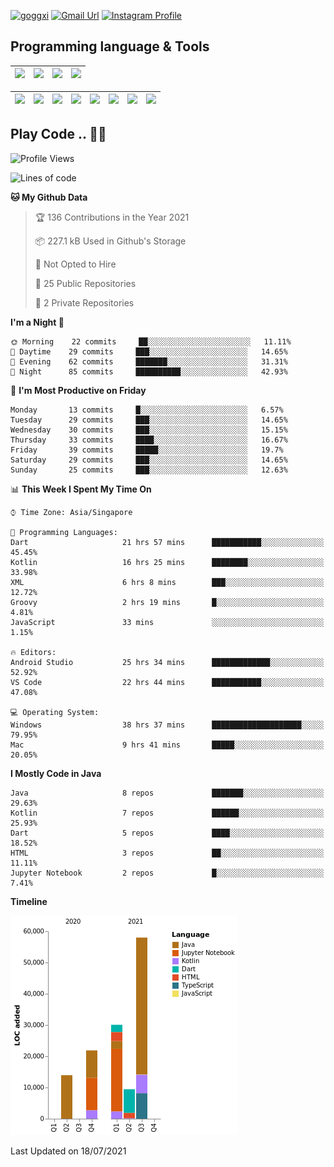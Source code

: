 [![goggxi](https://img.shields.io/badge/Portofolio-Goggxi-orange)](https://goggxi.github.io)
[![Gmail Url](https://img.shields.io/twitter/url?label=Goggxi@gmail.com&logo=gmail&style=social&url=http%3A%2F%2Fmailto%3Acontact.Goggxi@gmail.com)](mailto:Goggxi@gmail.com) [![Instagram Profile](https://img.shields.io/twitter/url?label=moh_rifkan&logo=instagram&style=social&url=https://www.instagram.com/moh_rifkan/)](https://www.instagram.com/moh_rifkan/)

## Programming language & Tools
| [<img src="https://cdn.svgporn.com/logos/java.svg" width="50">]() |[<img src="https://cdn.svgporn.com/logos/kotlin.svg" width="50">]() | [<img src="https://cdn.svgporn.com/logos/dart.svg" width="50">]() | [<img src="https://cdn.svgporn.com/logos/python.svg" width="50">]() |
|---|---|---|---|

| [<img src=https://lh3.googleusercontent.com/6n8UeRbQwQV1TPp1WgpWjciVkO0um_oDNSbnAqvYRCDAebCfv22RkgwPxkwRkV6aNHi98r9gyFsfOT2pbCMCeXBbIp-5vOqSrOnhbw width="50">]() | [<img src="https://cdn.svgporn.com/logos/flutter.svg" width="50">]() | [<img src="https://cdn.svgporn.com/logos/jupyter.svg" width="50">]() | [<img src="https://cdn.svgporn.com/logos/mysql.svg" width="50">]() | <img src="https://cdn.svgporn.com/logos/postgresql.svg" width="50"/> | <img src="https://cdn.svgporn.com/logos/firebase.svg" width="50"/> | <img src="https://cdn.svgporn.com/logos/spring-icon.svg" width="50"/> | <img src="https://cncf-branding.netlify.app/img/projects/grpc/horizontal/color/grpc-horizontal-color.svg" width="50"/>
|-----|----|----|----|----|----|----|----|


## Play Code .. 💬🚀

<!--START_SECTION:waka-->
![Profile Views](http://img.shields.io/badge/Profile%20Views-45-blue)

![Lines of code](https://img.shields.io/badge/From%20Hello%20World%20I%27ve%20Written-133303%20lines%20of%20code-blue)

**🐱 My Github Data** 

> 🏆 136 Contributions in the Year 2021
 > 
> 📦 227.1 kB Used in Github's Storage 
 > 
> 🚫 Not Opted to Hire
 > 
> 📜 25 Public Repositories 
 > 
> 🔑 2 Private Repositories  
 > 
**I'm a Night 🦉** 

```text
🌞 Morning    22 commits     ██░░░░░░░░░░░░░░░░░░░░░░░   11.11% 
🌆 Daytime    29 commits     ███░░░░░░░░░░░░░░░░░░░░░░   14.65% 
🌃 Evening    62 commits     ███████░░░░░░░░░░░░░░░░░░   31.31% 
🌙 Night      85 commits     ██████████░░░░░░░░░░░░░░░   42.93%

```
📅 **I'm Most Productive on Friday** 

```text
Monday       13 commits     █░░░░░░░░░░░░░░░░░░░░░░░░   6.57% 
Tuesday      29 commits     ███░░░░░░░░░░░░░░░░░░░░░░   14.65% 
Wednesday    30 commits     ███░░░░░░░░░░░░░░░░░░░░░░   15.15% 
Thursday     33 commits     ████░░░░░░░░░░░░░░░░░░░░░   16.67% 
Friday       39 commits     █████░░░░░░░░░░░░░░░░░░░░   19.7% 
Saturday     29 commits     ███░░░░░░░░░░░░░░░░░░░░░░   14.65% 
Sunday       25 commits     ███░░░░░░░░░░░░░░░░░░░░░░   12.63%

```


📊 **This Week I Spent My Time On** 

```text
⌚︎ Time Zone: Asia/Singapore

💬 Programming Languages: 
Dart                     21 hrs 57 mins      ███████████░░░░░░░░░░░░░░   45.45% 
Kotlin                   16 hrs 25 mins      ████████░░░░░░░░░░░░░░░░░   33.98% 
XML                      6 hrs 8 mins        ███░░░░░░░░░░░░░░░░░░░░░░   12.72% 
Groovy                   2 hrs 19 mins       █░░░░░░░░░░░░░░░░░░░░░░░░   4.81% 
JavaScript               33 mins             ░░░░░░░░░░░░░░░░░░░░░░░░░   1.15%

🔥 Editors: 
Android Studio           25 hrs 34 mins      █████████████░░░░░░░░░░░░   52.92% 
VS Code                  22 hrs 44 mins      ███████████░░░░░░░░░░░░░░   47.08%

💻 Operating System: 
Windows                  38 hrs 37 mins      ████████████████████░░░░░   79.95% 
Mac                      9 hrs 41 mins       █████░░░░░░░░░░░░░░░░░░░░   20.05%

```

**I Mostly Code in Java** 

```text
Java                     8 repos             ███████░░░░░░░░░░░░░░░░░░   29.63% 
Kotlin                   7 repos             ██████░░░░░░░░░░░░░░░░░░░   25.93% 
Dart                     5 repos             ████░░░░░░░░░░░░░░░░░░░░░   18.52% 
HTML                     3 repos             ██░░░░░░░░░░░░░░░░░░░░░░░   11.11% 
Jupyter Notebook         2 repos             █░░░░░░░░░░░░░░░░░░░░░░░░   7.41%

```


**Timeline**

![Chart not found](https://raw.githubusercontent.com/Goggxi/Goggxi/main/charts/bar_graph.png) 


 Last Updated on 18/07/2021
<!--END_SECTION:waka-->
